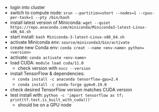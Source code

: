 - login into cluster
- switch to compute node: `srun --partition=short --nodes=1 --cpus-per-task=1 --pty /bin/bash`
- install latest version of Miniconda: `wget --quiet https://repo.anaconda.com/miniconda/Miniconda3-latest-Linux-x86_64.sh`
- start install: `bash Miniconda-3-latest-Linux-x86_64.sh`
- activate Miniconda env: `source/miniconda3/bin/activate`
- create new Conda env: `conda creat --name <env-name> python=<version>`
- activate: `conda activate <env-name>`
- load CUDA: `module load cuda/11.0`
  - check version with `nvcc --version`
- install TensorFlow & dependencies: 
  - `conda install -c anaconda tensorflow-gpu=2.4`
  - `conda install -c conda-forge gym=0.19.0`  
- check desired TensorFlow version matches CUDA version
- test install with: `python -c 'import tensorflow as tf;  print(tf.test.is_built_with_cuda())'`
  - should be on a GPU node